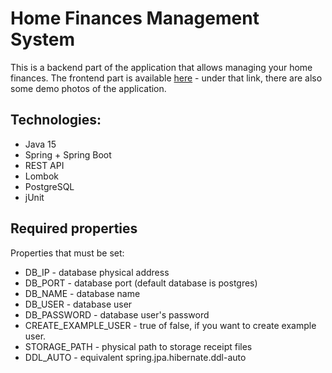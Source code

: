 # Home Finances Management System

This is a backend part of the application that allows managing your home finances.
The frontend part is available [here](https://github.com/MrWonsik/hfms-front) - under that link, there are also some demo photos of the application.

## Technologies:

* Java 15
* Spring + Spring Boot
* REST API
* Lombok
* PostgreSQL
* jUnit

## Required properties
Properties that must be set:
* DB_IP - database physical address
* DB_PORT - database port (default database is postgres)
* DB_NAME - database name
* DB_USER - database user
* DB_PASSWORD - database user's password
* CREATE_EXAMPLE_USER - true of false, if you want to create example user.
* STORAGE_PATH - physical path to storage receipt files
* DDL_AUTO - equivalent spring.jpa.hibernate.ddl-auto